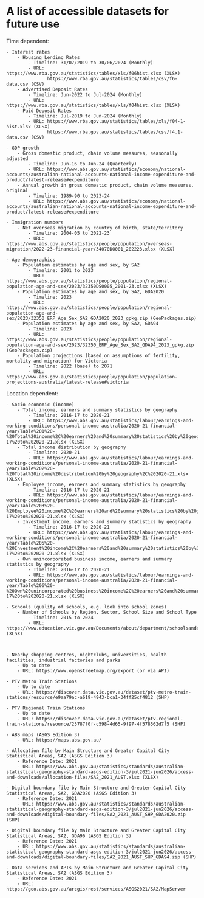 # A list of accessible datasets for future use

Time dependent:

    - Interest rates
        - Housing Lending Rates
            - Timeline: 31/07/2019 to 30/06/2024 (Monthly)
            - URL: https://www.rba.gov.au/statistics/tables/xls/f06hist.xlsx (XLSX)
                   https://www.rba.gov.au/statistics/tables/csv/f6-data.csv (CSV)
        - Advertised Deposit Rates
            - Timeline: Jun-2022 to Jul-2024 (Monthly)
            - URL: https://www.rba.gov.au/statistics/tables/xls/f04hist.xlsx (XLSX)
        - Paid Deposit Rates
            - Timeline: Jul-2019 to Jun-2024 (Monthly)
            - URL: https://www.rba.gov.au/statistics/tables/xls/f04-1-hist.xlsx (XLSX)
                   https://www.rba.gov.au/statistics/tables/csv/f4.1-data.csv (CSV)

    - GDP growth
        - Gross domestic product, chain volume measures, seasonally adjusted
            - Timeline: Jun-16 to Jun-24 (Quarterly)
            - URL: https://www.abs.gov.au/statistics/economy/national-accounts/australian-national-accounts-national-income-expenditure-and-product/latest-release#expenditure
        - Annual growth in gross domestic product, chain volume measures, original
            - Timeline: 1989-90 to 2023-24
            - URL: https://www.abs.gov.au/statistics/economy/national-accounts/australian-national-accounts-national-income-expenditure-and-product/latest-release#expenditure

    - Immigration numbers
        - Net overseas migration by country of birth, state/territory
            - Timeline: 2004-05 to 2022-23
            - URL: https://www.abs.gov.au/statistics/people/population/overseas-migration/2022-23-financial-year/34070DO001_202223.xlsx (XLSX)

    - Age demographics
        - Population estimates by age and sex, by SA2
            - Timeline: 2001 to 2023
            - URL: https://www.abs.gov.au/statistics/people/population/regional-population-age-and-sex/2023/32350DS0005_2001-23.xlsx (XLSX)
        - Population estimates by age and sex, by SA2, GDA2020
            - Timeline: 2023
            - URL: https://www.abs.gov.au/statistics/people/population/regional-population-age-and-sex/2023/32350_ERP_Age_Sex_SA2_GDA2020_2023_gpkg.zip (GeoPackages.zip)
        - Population estimates by age and sex, by SA2, GDA94
            - Timeline: 2023
            - URL: https://www.abs.gov.au/statistics/people/population/regional-population-age-and-sex/2023/32350_ERP_Age_Sex_SA2_GDA94_2023_gpkg.zip (GeoPackages.zip)
        - Population projections (based on assumptions of fertility, mortality and migration) for Victoria
            - Timeline: 2022 (base) to 2071
            - URL: https://www.abs.gov.au/statistics/people/population/population-projections-australia/latest-release#victoria

Location dependent:

    - Socio economic (income)
        - Total income, earners and summary statistics by geography
            - Timeline: 2016-17 to 2020-21
            - URL: https://www.abs.gov.au/statistics/labour/earnings-and-working-conditions/personal-income-australia/2020-21-financial-year/Table%201%20-%20Total%20income%2C%20earners%20and%20summary%20statistics%20by%20geography%2C%202016-17%20to%202020-21.xlsx (XLSX)
        - Total income distribution by geography
            - Timeline: 2020-21
            - URL: https://www.abs.gov.au/statistics/labour/earnings-and-working-conditions/personal-income-australia/2020-21-financial-year/Table%202%20-%20Total%20income%20distribution%20by%20geography%2C%202020-21.xlsx (XLSX)
        - Employee income, earners and summary statistics by geography
            - Timeline: 2016-17 to 2020-21
            - URL: https://www.abs.gov.au/statistics/labour/earnings-and-working-conditions/personal-income-australia/2020-21-financial-year/Table%203%20-%20Employee%20income%2C%20earners%20and%20summary%20statistics%20by%20geography%2C%202016-17%20to%202020-21.xlsx (XLSX)
        - Investment income, earners and summary statistics by geography
            - Timeline: 2016-17 to 2020-21
            - URL: https://www.abs.gov.au/statistics/labour/earnings-and-working-conditions/personal-income-australia/2020-21-financial-year/Table%205%20-%20Investment%20income%2C%20earners%20and%20summary%20statistics%20by%20geography%2C%202016-17%20to%202020-21.xlsx (XLSX)
        - Own unincorporated business income, earners and summary statistics by geography
            - Timeline: 2016-17 to 2020-21
            - URL: https://www.abs.gov.au/statistics/labour/earnings-and-working-conditions/personal-income-australia/2020-21-financial-year/Table%206%20-%20Own%20unincorporated%20business%20income%2C%20earners%20and%20summary%20statistics%20by%20geography%2C%202016-17%20to%202020-21.xlsx (XLSX)

    - Schools (quality of schools, e.g. look into school zones)
        - Number of Schools by Region, Sector, School Size and School Type
            - Timeline: 2015 to 2024
            - URL: https://www.education.vic.gov.au/Documents/about/department/schoolsandenrolments.xlsx (XLSX)



    - Nearby shopping centres, nightclubs, universities, health facilities, industrial factories and parks
        - Up to date
        - URL: https://www.openstreetmap.org/export (or via API)

    - PTV Metro Train Stations
        - Up to date
        - URL: https://discover.data.vic.gov.au/dataset/ptv-metro-train-stations/resource/e9aa79ac-a619-4943-bca1-34ff25cf4812 (SHP)

    - PTV Regional Train Stations
        - Up to date
        - URL: https://discover.data.vic.gov.au/dataset/ptv-regional-train-stations/resource/25787f0f-c598-4d65-9f97-4f578562d7f5 (SHP)

    - ABS maps (ASGS Edition 3)
        - URL: https://maps.abs.gov.au/

    - Allocation file by Main Structure and Greater Capital City Statistical Areas, SA2 (ASGS Edition 3)
        - Reference Date: 2021
        - URL: https://www.abs.gov.au/statistics/standards/australian-statistical-geography-standard-asgs-edition-3/jul2021-jun2026/access-and-downloads/allocation-files/SA2_2021_AUST.xlsx (XLSX)

    - Digital boundary file by Main Structure and Greater Capital City Statistical Areas, SA2, GDA2020 (ASGS Edition 3)
        - Reference Date: 2021
        - URL: https://www.abs.gov.au/statistics/standards/australian-statistical-geography-standard-asgs-edition-3/jul2021-jun2026/access-and-downloads/digital-boundary-files/SA2_2021_AUST_SHP_GDA2020.zip (SHP)

    - Digital boundary file by Main Structure and Greater Capital City Statistical Areas, SA2, GDA96 (ASGS Edition 3)
        - Reference Date: 2021
        - URL: https://www.abs.gov.au/statistics/standards/australian-statistical-geography-standard-asgs-edition-3/jul2021-jun2026/access-and-downloads/digital-boundary-files/SA2_2021_AUST_SHP_GDA94.zip (SHP)

    - Data services and APIs by Main Structure and Greater Capital City Statistical Areas, SA2 (ASGS Edition 3)
        - Reference Date: 2021
        - URL: https://geo.abs.gov.au/arcgis/rest/services/ASGS2021/SA2/MapServer